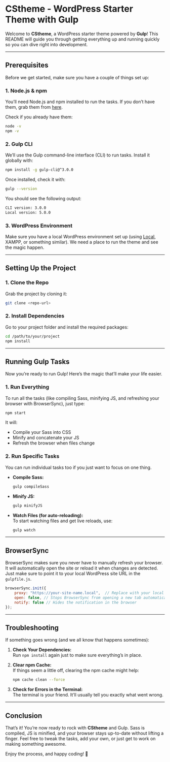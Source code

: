 # CStheme - WordPress Starter Theme with Gulp

Welcome to **CStheme**, a WordPress starter theme powered by **Gulp**! This README will guide you through getting everything up and running quickly so you can dive right into development.

---

## Prerequisites

Before we get started, make sure you have a couple of things set up:

### 1. **Node.js & npm**
You’ll need Node.js and npm installed to run the tasks. If you don’t have them, grab them from [here](https://nodejs.org/).

Check if you already have them:

```bash
node -v
npm -v
````

### 2. **Gulp CLI**

We’ll use the Gulp command-line interface (CLI) to run tasks. Install it globally with:

```bash
npm install -g gulp-cli@^3.0.0
```

Once installed, check it with:

```bash
gulp --version
```

You should see the following output:

```bash
CLI version: 3.0.0
Local version: 5.0.0
```


### 3. **WordPress Environment**

Make sure you have a local WordPress environment set up (using [Local](https://localwp.com/), XAMPP, or something similar). We need a place to run the theme and see the magic happen.

---

## Setting Up the Project

### 1. **Clone the Repo**

Grab the project by cloning it:

```bash
git clone <repo-url>
```

### 2. **Install Dependencies**

Go to your project folder and install the required packages:

```bash
cd /path/to/your/project
npm install
```

---

## Running Gulp Tasks

Now you’re ready to run Gulp! Here’s the magic that’ll make your life easier.

### 1. **Run Everything**

To run all the tasks (like compiling Sass, minifying JS, and refreshing your browser with BrowserSync), just type:

```bash
npm start
```

It will:

- Compile your Sass into CSS
- Minify and concatenate your JS
- Refresh the browser when files change

### 2. **Run Specific Tasks**

You can run individual tasks too if you just want to focus on one thing.

- **Compile Sass:**

  ```bash
  gulp compileSass
  ```

- **Minify JS:**

  ```bash
  gulp minifyJS
  ```

- **Watch Files (for auto-reloading):**\
  To start watching files and get live reloads, use:

  ```bash
  gulp watch
  ```

---

## BrowserSync

BrowserSync makes sure you never have to manually refresh your browser. It will automatically open the site or reload it when changes are detected. Just make sure to point it to your local WordPress site URL in the `gulpfile.js`.

```javascript
browserSync.init({
    proxy: "https://your-site-name.local",  // Replace with your local WordPress URL
    open: false, // Stops BrowserSync from opening a new tab automatically
    notify: false // Hides the notification in the browser
});
```

---

## Troubleshooting

If something goes wrong (and we all know that happens sometimes):

1. **Check Your Dependencies:**\
   Run `npm install` again just to make sure everything’s in place.

2. **Clear npm Cache:**\
   If things seem a little off, clearing the npm cache might help:

   ```bash
   npm cache clean --force
   ```

3. **Check for Errors in the Terminal:**\
   The terminal is your friend. It’ll usually tell you exactly what went wrong.

---

## Conclusion

That’s it! You’re now ready to rock with **CStheme** and Gulp. Sass is compiled, JS is minified, and your browser stays up-to-date without lifting a finger. Feel free to tweak the tasks, add your own, or just get to work on making something awesome.

Enjoy the process, and happy coding! 🚀